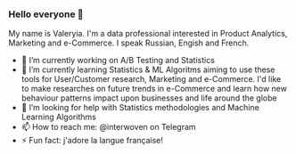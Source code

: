 ### Hello everyone :herb:
My name is Valeryia. I'm a data professional interested in Product Analytics, Marketing and e-Commerce. 
I speak Russian, Engish and French.

- 🔭 I’m currently working on A/B Testing and Statistics 
- 🌱 I’m currently learning Statistics & ML Algoritms aiming to use these tools for User/Customer research, Marketing and e-Commerce. I'd like to make researches on future trends in e-Commerce and learn how new behaviour patterns impact upon businesses and life around the globe
- 🤔 I’m looking for help with Statistics methodologies and Machine Learning Algorithms
- 📫 How to reach me: @interwoven on Telegram
- ⚡ Fun fact: j'adore la langue française! 
